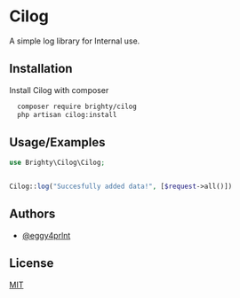 
# Cilog

A simple log library for Internal use.

## Installation

Install Cilog with composer

```bash
  composer require brighty/cilog
  php artisan cilog:install
```

## Usage/Examples

```php
use Brighty\Cilog\Cilog;


Cilog::log("Succesfully added data!", [$request->all()])
```


## Authors

- [@eggy4prlnt](https://www.github.com/eggy4prlnt)


## License

[MIT](https://choosealicense.com/licenses/mit/)
